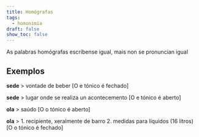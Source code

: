 ```yaml
---
title: Homógrafas
tags:
  - homonimia
draft: false
show_toc: false
---
```

As palabras homógrafas escríbense igual, mais non se pronuncian igual

## Exemplos

**sede** > vontade de beber \[O e tónico é fechado]

**sede** > lugar onde se realiza un acontecemento \[O e tónico é aberto]

**ola** > saúdo \[O o tónico é aberto]

**ola** > 1. recipiente, xeralmente de barro 2. medidas para líquidos (16 litros) \[O o tónico é fechado]